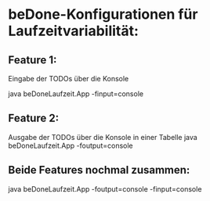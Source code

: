 # beDone-Konfigurationen für Laufzeitvariabilität:

## Feature 1: 
Eingabe der TODOs über die Konsole

java beDoneLaufzeit.App -finput=console

## Feature 2: 
Ausgabe der TODOs über die Konsole in einer Tabelle
java beDoneLaufzeit.App -foutput=console

## Beide Features nochmal zusammen:

java beDoneLaufzeit.App -foutput=console -finput=console
